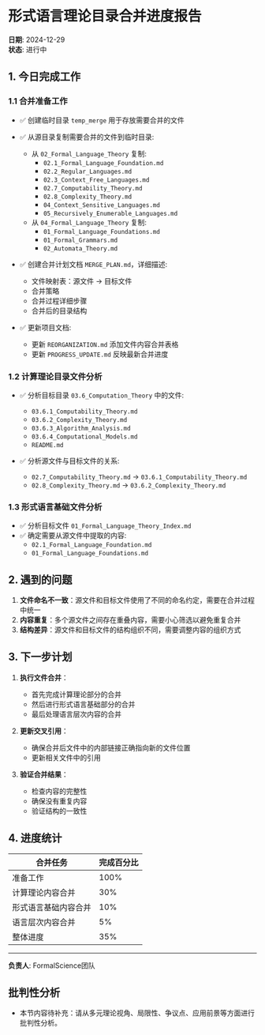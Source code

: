 # 形式语言理论目录合并进度报告

**日期**: 2024-12-29  
**状态**: 进行中  

## 1. 今日完成工作

### 1.1 合并准备工作

- ✅ 创建临时目录 `temp_merge` 用于存放需要合并的文件
- ✅ 从源目录复制需要合并的文件到临时目录:
  - 从 `02_Formal_Language_Theory` 复制:
    - `02.1_Formal_Language_Foundation.md`
    - `02.2_Regular_Languages.md`
    - `02.3_Context_Free_Languages.md`
    - `02.7_Computability_Theory.md`
    - `02.8_Complexity_Theory.md`
    - `04_Context_Sensitive_Languages.md`
    - `05_Recursively_Enumerable_Languages.md`
  - 从 `04_Formal_Language_Theory` 复制:
    - `01_Formal_Language_Foundations.md`
    - `01_Formal_Grammars.md`
    - `02_Automata_Theory.md`

- ✅ 创建合并计划文档 `MERGE_PLAN.md`，详细描述:
  - 文件映射表：源文件 → 目标文件
  - 合并策略
  - 合并过程详细步骤
  - 合并后的目录结构

- ✅ 更新项目文档:
  - 更新 `REORGANIZATION.md` 添加文件内容合并表格
  - 更新 `PROGRESS_UPDATE.md` 反映最新合并进度

### 1.2 计算理论目录文件分析

- ✅ 分析目标目录 `03.6_Computation_Theory` 中的文件:
  - `03.6.1_Computability_Theory.md`
  - `03.6.2_Complexity_Theory.md`
  - `03.6.3_Algorithm_Analysis.md`
  - `03.6.4_Computational_Models.md`
  - `README.md`
  
- ✅ 分析源文件与目标文件的关系:
  - `02.7_Computability_Theory.md` → `03.6.1_Computability_Theory.md`
  - `02.8_Complexity_Theory.md` → `03.6.2_Complexity_Theory.md`

### 1.3 形式语言基础文件分析

- ✅ 分析目标文件 `01_Formal_Language_Theory_Index.md`
- ✅ 确定需要从源文件中提取的内容:
  - `02.1_Formal_Language_Foundation.md`
  - `01_Formal_Language_Foundations.md`

## 2. 遇到的问题

1. **文件命名不一致**：源文件和目标文件使用了不同的命名约定，需要在合并过程中统一
2. **内容重复**：多个源文件之间存在重叠内容，需要小心筛选以避免重复合并
3. **结构差异**：源文件和目标文件的结构组织不同，需要调整内容的组织方式

## 3. 下一步计划

1. **执行文件合并**：
   - 首先完成计算理论部分的合并
   - 然后进行形式语言基础部分的合并
   - 最后处理语言层次内容的合并

2. **更新交叉引用**：
   - 确保合并后文件中的内部链接正确指向新的文件位置
   - 更新相关文件中的引用

3. **验证合并结果**：
   - 检查内容的完整性
   - 确保没有重复内容
   - 验证结构的一致性

## 4. 进度统计

| 合并任务 | 完成百分比 |
|---------|-----------|
| 准备工作 | 100% |
| 计算理论内容合并 | 30% |
| 形式语言基础内容合并 | 10% |
| 语言层次内容合并 | 5% |
| 整体进度 | 35% |

---

**负责人**: FormalScience团队


## 批判性分析

- 本节内容待补充：请从多元理论视角、局限性、争议点、应用前景等方面进行批判性分析。

